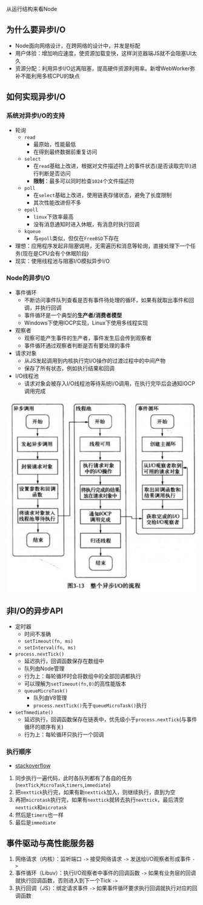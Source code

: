 从运行结构来看Node

## 为什么要异步I/O

- Node面向网络设计，在跨网络的设计中，并发是标配
- 用户体验：增加响应速度，使资源加载变快，这样浏览器端JS就不会阻塞UI太久
- 资源分配：利用异步I/O远离阻塞，提高硬件资源利用率。新增WebWorker弥补不能利用多核CPU的缺点

## 如何实现异步I/O

### 系统对异步I/O的支持

- 轮询
	- `read`
		- 最原始，性能最低
		- 在得到最终数据前重复访问
	- `select`
		- 在`read`基础上改进，根据对文件描述符上的事件状态(是否读取完毕)进行判断是否访问
		- **限制**：最多可以同时检查`1024`个文件描述符
	- `poll`
		- 在`select`基础上改进，使用链表存储状态，避免了长度限制
		- 其次性能改进但不多
	- `epoll`
		- `linux`下效率最高
		- 没有消息通知时进入休眠，有消息时执行回调
	- `kqueue`
		- 与`epoll`类似，但仅在`FreeBSD`下存在
- 理想：应用程序发起非阻塞调用，无需遍历和消息等轮询，直接处理下一个任务(现在是CPU会有个休眠阶段)
- 现实：使用线程池与阻塞I/O模拟异步I/O

### Node的异步I/O

- 事件循环
	- 不断访问事件队列查看是否有事件待处理的循环，如果有就取出事件和回调，并执行回调
	- 事件循环是一个典型的**生产者/消费者模型**
	- Windows下使用IOCP实现，Linux下使用多线程实现
- 观察者
	- 观察可能产生事件的生产者，事件发生后会传到观察者
	- 事件循环通过观察者判断是否有要处理的事件
- 请求对象
	- 从JS发起调用到内核执行完I/O操作的过渡过程中的中间产物
	- 保存了所有状态，例如执行结果和回调
- I/O线程池
	- 请求对象会被存入I/O线程池等待系统I/O调用，在执行完毕后会通知IOCP调用完成

![Async I/O Process](./images/313.png)

## 非I/O的异步API

- 定时器
	- 时间不准确
	- `setTimeout(fn, ms)`
	- `setInterval(fn, ms)`
- `process.nextTick()`
	- 延迟执行，回调函数保存在数组中
	- 队列由Node管理
	- 行为上：每轮循环时会将数组中的全部回调都执行
	- 可以理解为`setTimeout(fn,0)`的高性能版本
	- `queueMicroTask()`
		- 队列由V8管理
		- `process.nextTick()`先于`queueMicroTask()`执行
- `setTmmediate()`
	- 延迟执行，回调函数保存在链表中，优先级小于`process.nextTick`(与事件循环的顺序有关)
	- 行为上：每轮循环只执行一个回调

### 执行顺序

- [stackoverflow](https://stackoverflow.com/questions/55467033/difference-between-process-nexttick-and-queuemicrotask)

1. 同步执行一遍代码，此时各队列都有了各自的任务(`nextTick`,`MicroTask`,`timers`,`immediate`)
2. 把`nexttick`执行完，如果有新`nexttick`加入，则继续执行，直到为空
3. 再把`microtask`执行完，如果有`nexttick`就转去执行`nexttick`，最后清空`nexttick`和`microtask`
4. 然后是`timers`也一样
5. 最后是`immediate`

## 事件驱动与高性能服务器

1. 网络请求（内核）：监听端口 `->` 接受网络请求 `->` 发送给I/O观察者形成事件 `->`
2. 事件循环（Libuv）：执行I/O观察者中事件的回调函数 `->` 如果有业务层的回调就执行回调函数，否则进入到下一个Tick `->`
3. 执行回调（JS）：绑定请求事件 `->` 如果事件循环要求执行回调就执行对应的回调函数

